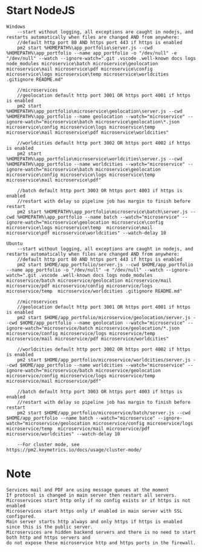 # Start NodeJS
    Windows
        --start without logging, all exceptions are caught in nodejs, and restarts automatically when files are changed AND from anywhere:
        //default http port 80 AND https port 443 if https is enabled
        pm2 start %HOMEPATH%\app_portfolio\server.js --cwd %HOMEPATH%\app_portfolio --name app_portfolio -o "/dev/null" -e "/dev/null" --watch --ignore-watch=".git .vscode .well-known docs logs node_modules microservice\batch microservice\geolocation microservice\mail microservice\pdf microservice\config microservice\logs microservice\temp microservice\worldcities .gitignore README.md"

        //microservices 
        //geolocation default http port 3001 OR https port 4001 if https is enabled
        pm2 start %HOMEPATH%\app_portfolio\microservice\geolocation\server.js --cwd %HOMEPATH%\app_portfolio --name geolocation --watch="microservice" --ignore-watch="microservice\batch microservice\geolocation\*.json microservice\config microservice\logs microservice\temp  microservice\mail microservice\pdf microservice\worldcities"
        
        //worldcities default http port 3002 OR https port 4002 if https is enabled
        pm2 start %HOMEPATH%\app_portfolio\microservice\worldcities\server.js --cwd %HOMEPATH%\app_portfolio --name worldcities --watch="microservice" --ignore-watch="microservice\batch microservice\geolocation microservice\config microservice\logs microservice\temp  microservice\mail microservice\pdf"

        //batch default http port 3003 OR https port 4003 if https is enabled
        //restart with delay so pipeline job has margin to finish before restart
        pm2 start %HOMEPATH%\app_portfolio\microservice\batch\server.js --cwd %HOMEPATH%\app_portfolio --name batch --watch="microservice" --ignore-watch="microservice\geolocation microservice\config microservice\logs microservice\temp  microservice\mail microservice\pdf microservice\worldcities" --watch-delay 10

    Ubuntu
        --start without logging, all exceptions are caught in nodejs, and restarts automatically when files are changed AND from anywhere:
        //default http port 80 AND https port 443 if https is enabled
        pm2 start $HOME/app_portfolio/server.js --cwd $HOME/app_portfolio --name app_portfolio -o "/dev/null" -e "/dev/null" --watch --ignore-watch=".git .vscode .well-known docs logs node_modules microservice/batch microservice/geolocation microservice/mail microservice/pdf microservice/config microservice/logs microservice/temp  microservice/worldcities .gitignore README.md"

        //microservices
        //geolocation default http port 3001 OR https port 4001 if https is enabled
        pm2 start $HOME/app_portfolio/microservice/geolocation/server.js --cwd $HOME/app_portfolio --name geolocation --watch="microservice" --ignore-watch="microservice/batch microservice/geolocation/*.json microservice/config microservice/logs microservice/temp  microservice/mail microservice/pdf microservice/worldcities"

        //worldcities default http port 3002 OR https port 4002 if https is enabled
        pm2 start $HOME/app_portfolio/microservice/worldcities/server.js --cwd $HOME/app_portfolio --name worldcities --watch="microservice" --ignore-watch="microservice/batch microservice/geolocation microservice/config microservice/logs microservice/temp  microservice/mail microservice/pdf"

        //batch default http port 3003 OR https port 4003 if https is enabled
        //restart with delay so pipeline job has margin to finish before restart
        pm2 start $HOME/app_portfolio/microservice/batch/server.js --cwd $HOME/app_portfolio --name batch --watch="microservice" --ignore-watch="microservice/geolocation microservice/config microservice/logs microservice/temp  microservice/mail microservice/pdf microservice/worldcities" --watch-delay 10

        --For cluster mode, see https://pm2.keymetrics.io/docs/usage/cluster-mode/
# Note
    Services mail and PDF are using message queues at the moment
    If protocol is changed in main server then restart all servers. 
    Microservices start http only if no config exists or if https is not enabled
    Microservices start https only if enabled in main server with SSL configured.
    Main server starts http always and only https if https is enabled since this is the public server.
    Microservices are hidden backend servers and there is no need to start both http and https servers and 
    do not expose these microservice http and https ports in the firewall.
